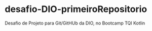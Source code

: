 # desafio-DIO-primeiroRepositorio
Desafio de Projeto para Git/GitHUb da DIO, no Bootcamp TQI Kotlin
